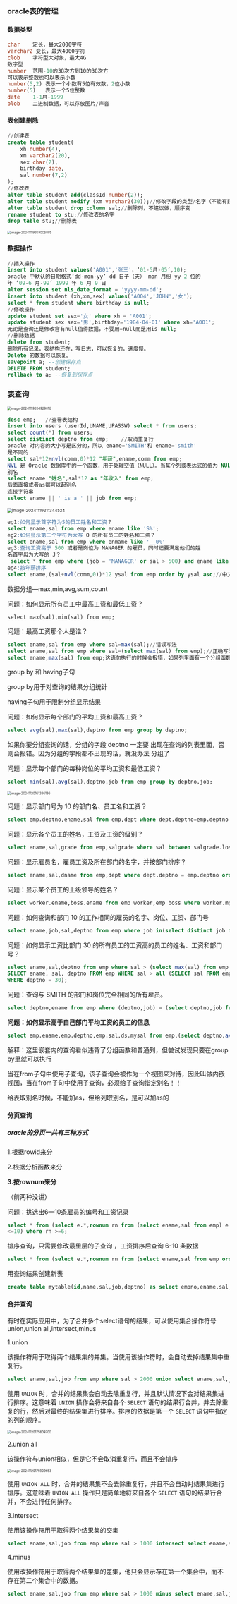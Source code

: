 ### oracle表的管理

#### 数据类型

```sql
char	定长，最大2000字符
varchar2 变长，最大4000字符
clob	字符型大对象，最大4G
数字型
number	范围-10的38次方到10的38次方
可以表示整数也可以表示小数
number(5,2) 表示一个小数有5位有效数，2位小数
number(5)	表示一个5位整数
date	1-1月-1999
blob	二进制数据，可以存放图片/声音
```

#### 表创建删除

```sql
//创建表
create table student(
	xh number(4),
    xm varchar2(20),
    sex char(2),
    birthday date,
    sal number(7,2)
);
//修改表
alter table student add(classId number(2));
alter table student modify (xm varchar2(30));//修改字段的类型/名字（不能有数据），不建议做
alter table student drop column sal;//删除列，不建议做，顺序变
rename student to stu;//修改表的名字
drop table stu;//删除表
```

<img src="https://gitee.com/Black_aura/picture/raw/master/img/image-20241119203006885.png" alt="image-20241119203006885" style="zoom: 50%;" />

#### 数据操作

```sql
//插入操作
insert into student values('A001','张三'，‘01-5月-05’,10);
oracle 中默认的日期格式‘dd-mon-yy’ dd 日子（天） mon 月份 yy 2 位的
年 ‘09-6 月-99’ 1999 年 6 月 9 日 
alter session set nls_date_format = 'yyyy-mm-dd';
insert into student (xh,xm,sex) values('A004','JOHN','女');
select * from student where birthday is null;
//修改操作
update student set sex='女' where xh = 'A001';
update student sex sex='男',birthday='1984-04-01' where xh='A001';
无论是查询还是修改含有null值得数据，不要用=null而是用is null;
//删除数据
delete from student;
删除所有记录，表结构还在，写日志，可以恢复的，速度慢。 
Delete 的数据可以恢复。 
savepoint a; --创建保存点 
DELETE FROM student; 
rollback to a; --恢复到保存点 
```

### 表查询

<img src="https://gitee.com/Black_aura/picture/raw/master/img/image-20241119204929016.png" alt="image-20241119204929016" style="zoom: 50%;" />

```sql
desc emp;	//查看表结构
insert into users (userId,UNAME,UPASSW) select * from users;
select count(*) from users;
select distinct deptno from emp;	//取消重复行
oracle 对内容的大小写是区分的，所以 ename='SMITH'和 ename='smith'
是不同的 
select sal*12+nvl(comm,0)*12 "年薪",ename,comm from emp;
NVL 是 Oracle 数据库中的一个函数，用于处理空值（NULL）。当某个列或表达式的值为 NULL 时，NVL 会将其替换为指定的值。
别名
select ename "姓名",sal*12 as "年收入" from emp;
后面直接或者as都可以起别名
连接字符串
select ename || ' is a ' || job from emp;
```

<img src="D:/tyrecording/assets/image-20241119211344524.png" alt="image-20241119211344524" style="zoom: 67%;" />

```sql
eg1:如何显示首字符为S的员工姓名和工资？
select ename,sal from emp where ename like 'S%';
eg2:如何显示第三个字符为大写 O 的所有员工的姓名和工资？ 
select ename,sal from emp where enmame like '__0%'
eg3:查询工资高于 500 或者是岗位为 MANAGER 的雇员，同时还要满足他们的姓
名首字母为大写的 J？ 
 select * from emp where (job = 'MANAGER' or sal > 500) and ename like 'J%';
eg4:按年薪排序 
select ename,(sal+nvl(comm,0))*12 ysal from emp order by ysal asc;//中文需要”“圈中，英文不需要
```

数据分组—max,min,avg,sum,count

问题：如何显示所有员工中最高工资和最低工资？

```
select max(sal),min(sal) from emp;
```

问题：最高工资那个人是谁？

```sql
select ename,sal from emp where sal=max(sal);//错误写法
select ename,sal from emp where sal=(select max(sal) from emp);//正确写法
select ename,max(sal) from emp;这语句执行的时候会报错，如果列里面有一个分组函数，其它的都必须是分组函数，否则就出错。这是语法规定的
```

group by 和 having子句

group by用于对查询的结果分组统计

having子句用于限制分组显示结果

问题：如何显示每个部门的平均工资和最高工资？

```sql
select avg(sal),max(sal),deptno from emp group by deptno;
```

如果你要分组查询的话，分组的字段 deptno 一定要 出现在查询的列表里面，否则会报错。因为分组的字段都不出现的话，就没办法 分组了

问题：显示每个部门的每种岗位的平均工资和最低工资？ 

```sql
select min(sal),avg(sal),deptno,job from emp group by deptno,job;
```

<img src="https://gitee.com/Black_aura/picture/raw/master/img/image-20241120161336186.png" alt="image-20241120161336186" style="zoom: 50%;" />

问题：显示部门号为 10 的部门名、员工名和工资？ 

```sql
select emp.deptno,ename,sal from emp,dept where dept.deptno=emp.deptno and emp.deptno = 10;
```

问题：显示各个员工的姓名，工资及工资的级别？

```sql
select ename,sal,grade from emp,salgrade where sal between salgrade.losal and salgrade.hisal;
```

问题：显示雇员名，雇员工资及所在部门的名字，并按部门排序？ 

```sql
select ename,sal,dname from emp,dept where dept.deptno = emp.deptno order by emp.deptno;
```

问题：显示某个员工的上级领导的姓名？

```sql
select worker.ename,boss.ename from emp worker,emp boss where worker.mgr=boss.empno and worker.ename='FORD';
```

问题：如何查询和部门 10 的工作相同的雇员的名字、岗位、工资、部门号 

```sql
select ename,job,sal,deptno from emp where job in(select distinct job from emp where deptno = 10);
```

问题：如何显示工资比部门 30 的所有员工的工资高的员工的姓名、工资和部门号？

```sql
select ename,sal,deptno from emp where sal > (select max(sal) from emp where deptno = 30);
SELECT ename, sal, deptno FROM emp WHERE sal > all (SELECT sal FROM emp 
WHERE deptno = 30);
```

问题：查询与 SMITH 的部门和岗位完全相同的所有雇员。

```sql
select deptno,ename from emp where (deptno,job) = (select deptno,job from emp where ename = 'SMITH');
```

**问题：如何显示高于自己部门平均工资的员工的信息**

```sql
select emp.ename,emp.deptno,emp.sal,ds.mysal from emp,(select deptno,avg(sal) mysal from emp group by deptno) ds where emp.deptno = ds.deptno and emp.sal > ds.mysal;
```

解释：这里嵌套内的查询看似违背了分组函数和普通列，但尝试发现只要在group by里就可以执行

当在from子句中使用子查询，该子查询会被作为一个视图来对待，因此叫做内嵌视图，当在from子句中使用子查询，必须给子查询指定别名！！

给表取别名时候，不能加as，但给列取别名，是可以加as的

#### 分页查询

##### oracle的分页一共有三种方式

1.根据rowid来分

2.根据分析函数来分

**3.按rownum来分**

（前两种没讲）

问题：挑选出6—10条雇员的编号和工资记录

```sql
select * from (select e.*,rownum rn from (select ename,sal from emp) e where rownum
<=10) where rn >=6;
```

排序查询，只需要修改最里层的子查询 ，工资排序后查询 6-10 条数据 

```sql
select * from (select e.*,rownum rn from (select ename,sal from emp order by sal) e where rownum<=10) where rn >=6;
```

用查询结果创建新表

```sql
create table mytable(id,name,sal,job,deptno) as select empno,ename,sal,job,deptno from emp;
```

#### 合并查询

有时在实际应用中，为了合并多个select语句的结果，可以使用集合操作符号union,union all,intersect,minus

1.union

该操作符用于取得两个结果集的并集。当使用该操作符时，会自动去掉结果集中重复行。

```sql
select ename,sal,job from emp where sal > 2000 union select ename,sal,job from emp where job = 'CLERK';
```

使用 `UNION` 时，合并的结果集会自动去除重复行，并且默认情况下会对结果集进行排序。这意味着 `UNION` 操作会将来自各个 `SELECT` 语句的结果行合并，并去除重复的行，然后对最终的结果集进行排序。排序的依据是第一个 `SELECT` 语句中指定的列的顺序。

<img src="https://gitee.com/Black_aura/picture/raw/master/img/image-20241120175809700.png" alt="image-20241120175809700" style="zoom: 50%;" />

2.union all

该操作符与union相似，但是它不会取消重复行，而且不会排序

<img src="https://gitee.com/Black_aura/picture/raw/master/img/image-20241120175909653.png" alt="image-20241120175909653" style="zoom: 50%;" />

使用 `UNION ALL` 时，合并的结果集不会去除重复行，并且不会自动对结果集进行排序。这意味着 `UNION ALL` 操作只是简单地将来自各个 `SELECT` 语句的结果行合并，不会进行任何排序。

3.intersect

使用该操作符用于取得两个结果集的交集

```sql
select ename,sal,job from emp where sal > 1000 intersect select ename,sal,job from emp where job = 'MANAGER';
```

4.minus

使用改操作符用于取得两个结果集的差集，他只会显示存在第一个集合中，而不 存在第二个集合中的数据。 

```sql
select ename,sal,job from emp where sal > 1000 minus select ename,sal,job from emp where job = 'MANAGER';
```

